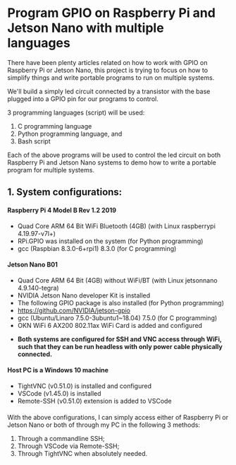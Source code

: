 # Program GPIO on Raspberry Pi and Jetson Nano with multiple languages

There have been plenty articles related on how to work with GPIO on Raspberry Pi or Jetson Nano, this project is trying to focus on how to simplify things and write portable programs to run on multiple systems.

We'll build a simply led circuit connected by a transistor with the base plugged into a GPIO pin for our programs to control.

3 programming languages (script) will be used:
1. C programming language
2. Python programming language, and
3. Bash script

Each of the above programs will be used to control the led circuit on both Raspberry Pi and Jetson Nano systems to demo how to write a portable program for multiple systems.

## 1. System configurations:
#### Raspberry Pi 4 Model B Rev 1.2 2019 
* Quad Core ARM 64 Bit WiFi Bluetooth (4GB) (with Linux raspberrypi 4.19.97-v7l+)
* RPi.GPIO was installed on the system (for Python programming)
* gcc (Raspbian 8.3.0-6+rpi1) 8.3.0 (for C programming)

#### Jetson Nano B01 
* Quad Core ARM 64 Bit (4GB) without WiFi/BT (with Linux jetsonnano 4.9.140-tegra)
* NVIDIA Jetson Nano developer Kit is installed
* The following GPIO package is also installed (for Python programming)
* https://github.com/NVIDIA/jetson-gpio
* gcc (Ubuntu/Linaro 7.5.0-3ubuntu1~18.04) 7.5.0 (for C programming)
* OKN WiFi 6 AX200 802.11ax WiFi Card is added and configured

- **Both systems are configured for SSH and VNC access through WiFi, such that they can be run headless with only power cable physically connected.**

#### Host PC is a Windows 10 machine
- TightVNC (v0.51.0) is installed and configured
- VSCode (v1.45.0) is installed
- Remote-SSH (v0.51.0) extension is added to VSCode

####
With the above configurations, I can simply access either of Raspberry Pi or Jetson Nano or both of through my PC in the following 3 methods:
1. Through a commandline SSH;
2. Through VSCode via Remote-SSH;
3. Through TightVNC when absolutely needed.

####

